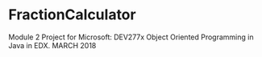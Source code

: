 # FractionCalculator
Module 2 Project  for Microsoft: DEV277x Object Oriented Programming in Java in EDX. MARCH 2018
